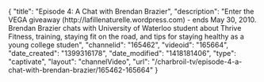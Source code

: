 {
    "title": "Episode 4: A Chat with Brendan Brazier",
    "description": "Enter the VEGA giveaway (http:\/\/lafillenaturelle.wordpress.com) - ends May 30, 2010.  Brendan Brazier chats with University of Waterloo student about Thrive Fitness, training, staying fit on the road, and tips for staying healthy as a young college studen",
    "channelid": "165462",
    "videoid": "165664",
    "date_created": "1399316178",
    "date_modified": "1418181406",
    "type": "captivate",
    "layout": "channelVideo",
    "url": "\/charbroil-tv\/episode-4-a-chat-with-brendan-brazier\/165462-165664"
}